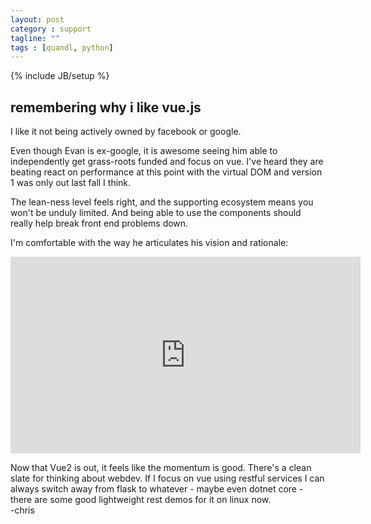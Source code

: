 ```yaml
---
layout: post
category : support
tagline: ""
tags : [quandl, python]
---
```

{% include JB/setup %}


## remembering why i like vue.js

I like it not being actively owned by facebook or google.  

Even though Evan is ex-google, it is awesome seeing him able to independently get grass-roots funded and focus on vue.  I've heard they are beating react on performance at this point with the virtual DOM and version 1 was only out last fall I think.

The lean-ness level feels right, and the supporting ecosystem means you won't be unduly limited.  And being able to use the components should really help break front end problems down.

I'm comfortable with the way he articulates his vision and rationale:  
<iframe width="560" height="315" src="https://www.youtube.com/embed/pBBSp_iIiVM" frameborder="0" allowfullscreen></iframe>


Now that Vue2 is out, it feels like the momentum is good.  There's a clean slate for thinking about webdev.  If I focus on vue using restful services I can always switch away from flask to whatever - maybe even dotnet core - there are some good lightweight rest demos for it on linux now.  
-chris

